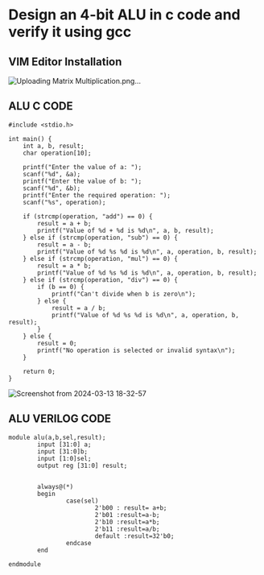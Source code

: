 # Design an 4-bit ALU in c code and verify it using gcc
## VIM Editor Installation

![Uploading Matrix Multiplication.png…]()

## ALU C CODE

```
#include <stdio.h>

int main() {
    int a, b, result;
    char operation[10];

    printf("Enter the value of a: ");
    scanf("%d", &a);
    printf("Enter the value of b: ");
    scanf("%d", &b);
    printf("Enter the required operation: ");
    scanf("%s", operation);

    if (strcmp(operation, "add") == 0) {
        result = a + b;
        printf("Value of %d + %d is %d\n", a, b, result);
    } else if (strcmp(operation, "sub") == 0) {
        result = a - b;
        printf("Value of %d %s %d is %d\n", a, operation, b, result);
    } else if (strcmp(operation, "mul") == 0) {
        result = a * b;
        printf("Value of %d %s %d is %d\n", a, operation, b, result);
    } else if (strcmp(operation, "div") == 0) {
        if (b == 0) {
            printf("Can't divide when b is zero\n");
        } else {
            result = a / b;
            printf("Value of %d %s %d is %d\n", a, operation, b, result);
        }
    } else {
        result = 0;
        printf("No operation is selected or invalid syntax\n");
    }

    return 0;
}
```
![Screenshot from 2024-03-13 18-32-57](https://github.com/Daniel4bit/RISC-V_HDP/assets/65249875/fe58d6ff-67e1-49c3-904e-acaba335221e)

## ALU VERILOG CODE
```
module alu(a,b,sel,result);
        input [31:0] a;
        input [31:0]b;
        input [1:0]sel;
        output reg [31:0] result;


        always@(*)
        begin
                case(sel)
                        2'b00 : result= a+b;
                        2'b01 :result=a-b;
                        2'b10 :result=a*b;
                        2'b11 :result=a/b;
                        default :result=32'b0;
                endcase
        end

endmodule
```



